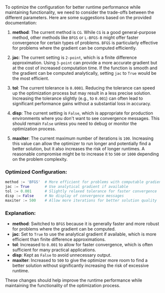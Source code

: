 To optimize the configuration for better runtime performance while maintaining functionality, we need to consider the trade-offs between the different parameters. Here are some suggestions based on the provided documentation:

1. **method**: The current method is `CG`. While `CG` is a good general-purpose method, other methods like `BFGS` or `L-BFGS-B` might offer faster convergence for certain types of problems. `BFGS` is particularly effective for problems where the gradient can be computed efficiently.

2. **jac**: The current setting is `2-point`, which is a finite difference approximation. Using `3-point` can provide a more accurate gradient but at the cost of increased computation time. If the function is smooth and the gradient can be computed analytically, setting `jac` to `True` would be the most efficient.

3. **tol**: The current tolerance is `0.0001`. Reducing the tolerance can speed up the optimization process but may result in a less precise solution. Increasing the tolerance slightly (e.g., to `0.001`) can often lead to significant performance gains without a substantial loss in accuracy.

4. **disp**: The current setting is `False`, which is appropriate for production environments where you don't want to see convergence messages. This should remain `False` unless you need to debug or monitor the optimization process.

5. **maxiter**: The current maximum number of iterations is `100`. Increasing this value can allow the optimizer to run longer and potentially find a better solution, but it also increases the risk of longer runtimes. A reasonable compromise might be to increase it to `500` or `1000` depending on the problem complexity.

### Optimized Configuration:

```python
method := 'BFGS'  # More efficient for problems with computable gradients
jac := True       # Use analytical gradient if available
tol := 0.001      # Slightly relaxed tolerance for faster convergence
disp := False     # No display of convergence messages
maxiter := 500    # Allow more iterations for better solution quality
```

### Explanation:

- **method**: Switched to `BFGS` because it is generally faster and more robust for problems where the gradient can be computed.
- **jac**: Set to `True` to use the analytical gradient if available, which is more efficient than finite difference approximations.
- **tol**: Increased to `0.001` to allow for faster convergence, which is often sufficient for many practical applications.
- **disp**: Kept as `False` to avoid unnecessary output.
- **maxiter**: Increased to `500` to give the optimizer more room to find a better solution without significantly increasing the risk of excessive runtime.

These changes should help improve the runtime performance while maintaining the functionality of the optimization process.